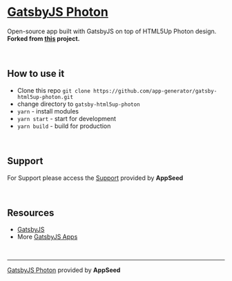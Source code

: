 # [GatsbyJS Photon](https://gatsby-html5up-photon.appseed.us)

Open-source app built with GatsbyJS on top of HTML5Up Photon design. 
**Forked from [this](https://github.com/codebushi/gatsby-starter-photon) project.**

<br />

## How to use it
- Clone this repo `git clone https://github.com/app-generator/gatsby-html5up-photon.git`
- change directory to `gatsby-html5up-photon`
- `yarn` - install modules
- `yarn start` - start for development
- `yarn build` - build for production

<br />

## Support

For Support please access the [Support](https://appseed.us/support) provided by **AppSeed** 

<br />

## Resources
 
 - [GatsbyJS](https://www.gatsbyjs.org/)
 - More [GatsbyJS Apps](https://appseed.us/apps/gatsbyjs)

<br />

---
[GatsbyJS Photon](https://gatsby-html5up-photon.appseed.us) provided by **AppSeed**
